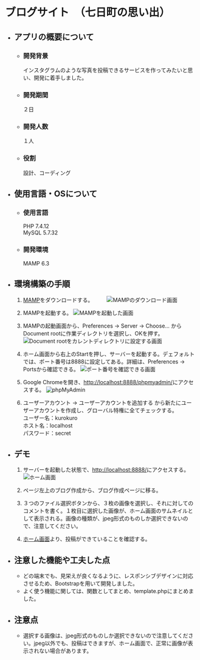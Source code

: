 # ブログサイト　（七日町の思い出）
- ## アプリの概要について  
    - ### __開発背景__　　
        インスタグラムのような写真を投稿できるサービスを作ってみたいと思い、開発に着手しました。
    - ### __開発期間__
        ２日
    - ### __開発人数__  
        １人
    - ### __役割__
        設計、コーディング

- ## 使用言語・OSについて  
    - ### __使用言語__
        PHP 7.4.12  
        MySQL 5.7.32
    - ### __開発環境__
        MAMP 6.3

- ## 環境構築の手順  
    1. [MAMP](https://www.mamp.info/de/downloads/)をダウンロードする。  　　
    ![MAMPのダウンロード画面](https://dl.dropboxusercontent.com/s/w8x7xsr628gzjl4/mamp.png)

    2. MAMPを起動する。
    ![MAMPを起動した画面](https://dl.dropboxusercontent.com/s/91ka1f0bsgxczvt/startMamp.png)

    3. MAMPの起動画面から、Preferences -> Server -> Choose... からDocument rootに作業ディレクトリを選択し、OKを押す。
    ![Document rootをカレントディレクトリに設定する画面](https://dl.dropboxusercontent.com/s/xkvse72e6sd79x1/setMamp.png)

    4. ホーム画面から右上のStartを押し、サーバーを起動する。デェフォルトでは、ポート番号は8888に設定してある。詳細は、Preferences -> Portsから確認できる。
    ![ポート番号を確認できる画面](https://dl.dropboxusercontent.com/s/vgnjhfz2li1ktgx/Server.png)
    
    5. Google Chromeを開き、[http://localhost:8888/phpmyadmin/](http://localhost:8888/phpmyadmin/)にアクセスする。
    ![phpMyAdmin](https://dl.dropboxusercontent.com/s/yjw28eixqkdvdz6/phpmyadmin.png)

    6. ユーザーアカウント -> ユーザーアカウントを追加する から新たにユーザーアカウントを作成し、グローバル特権に全てチェックする。  
    ユーザー名：kurokuro   
    ホスト名：localhost  
    パスワード：secret

- ## デモ
    1. サーバーを起動した状態で、[http://localhost:8888/](http://localhost:8888/)にアクセスする。  
    ![ホーム画面](https://dl.dropboxusercontent.com/s/kn21kwfbyvzd8ar/myblog.png?dl=0)  

    2. ページ左上のブログ作成から、ブログ作成ページに移る。 

    3. ３つのファイル選択ボタンから、３枚の画像を選択し、それに対してのコメントを書く。１枚目に選択した画像が、ホーム画面のサムネイルとして表示される。画像の種類が、jpeg形式のものしか選択できないので、注意してください。

    4. [ホーム画面](http://localhost:8888/)より、投稿ができていることを確認する。

- ## 注意した機能や工夫した点  
    - どの端末でも、見栄えが良くなるように、レスポンシブデザインに対応させるため、Bootstrapを用いて開発しました。
    - よく使う機能に関しては、関数としてまとめ、template.phpにまとめました。

- ## 注意点  
    - 選択する画像は、jpeg形式のものしか選択できないので注意してください。jpeg以外でも、投稿はできますが、ホーム画面で、正常に画像が表示されない場合があります。